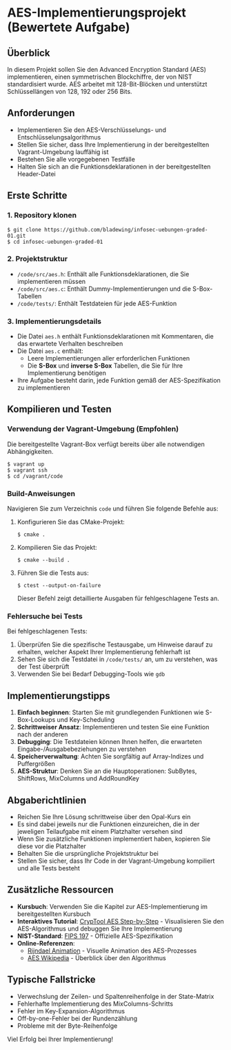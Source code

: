 # AES-Implementierungsprojekt (Bewertete Aufgabe)

## Überblick

In diesem Projekt sollen Sie den Advanced Encryption Standard (AES) implementieren, einen symmetrischen Blockchiffre, der von NIST standardisiert wurde. AES arbeitet mit 128-Bit-Blöcken und unterstützt Schlüssellängen von 128, 192 oder 256 Bits.

## Anforderungen

- Implementieren Sie den AES-Verschlüsselungs- und Entschlüsselungsalgorithmus
- Stellen Sie sicher, dass Ihre Implementierung in der bereitgestellten Vagrant-Umgebung lauffähig ist
- Bestehen Sie alle vorgegebenen Testfälle
- Halten Sie sich an die Funktionsdeklarationen in der bereitgestellten Header-Datei

## Erste Schritte

### 1. Repository klonen

```console
$ git clone https://github.com/bladewing/infosec-uebungen-graded-01.git
$ cd infosec-uebungen-graded-01
```

### 2. Projektstruktur

- `/code/src/aes.h`: Enthält alle Funktionsdeklarationen, die Sie implementieren müssen
- `/code/src/aes.c`: Enthält Dummy-Implementierungen und die S-Box-Tabellen
- `/code/tests/`: Enthält Testdateien für jede AES-Funktion

### 3. Implementierungsdetails

- Die Datei `aes.h` enthält Funktionsdeklarationen mit Kommentaren, die das erwartete Verhalten beschreiben
- Die Datei `aes.c` enthält:
  - Leere Implementierungen aller erforderlichen Funktionen
  - Die **S-Box** und **inverse S-Box** Tabellen, die Sie für Ihre Implementierung benötigen
- Ihre Aufgabe besteht darin, jede Funktion gemäß der AES-Spezifikation zu implementieren

## Kompilieren und Testen

### Verwendung der Vagrant-Umgebung (Empfohlen)

Die bereitgestellte Vagrant-Box verfügt bereits über alle notwendigen Abhängigkeiten.

```console
$ vagrant up
$ vagrant ssh
$ cd /vagrant/code
```

### Build-Anweisungen

Navigieren Sie zum Verzeichnis `code` und führen Sie folgende Befehle aus:

1. Konfigurieren Sie das CMake-Projekt:

   ```console
   $ cmake .
   ```

2. Kompilieren Sie das Projekt:

   ```console
   $ cmake --build .
   ```

3. Führen Sie die Tests aus:
   ```console
   $ ctest --output-on-failure
   ```
   Dieser Befehl zeigt detaillierte Ausgaben für fehlgeschlagene Tests an.

### Fehlersuche bei Tests

Bei fehlgeschlagenen Tests:

1. Überprüfen Sie die spezifische Testausgabe, um Hinweise darauf zu erhalten, welcher Aspekt Ihrer Implementierung fehlerhaft ist
2. Sehen Sie sich die Testdatei in `/code/tests/` an, um zu verstehen, was der Test überprüft
3. Verwenden Sie bei Bedarf Debugging-Tools wie `gdb`

## Implementierungstipps

1. **Einfach beginnen**: Starten Sie mit grundlegenden Funktionen wie S-Box-Lookups und Key-Scheduling
2. **Schrittweiser Ansatz**: Implementieren und testen Sie eine Funktion nach der anderen
3. **Debugging**: Die Testdateien können Ihnen helfen, die erwarteten Eingabe-/Ausgabebeziehungen zu verstehen
4. **Speicherverwaltung**: Achten Sie sorgfältig auf Array-Indizes und Puffergrößen
5. **AES-Struktur**: Denken Sie an die Hauptoperationen: SubBytes, ShiftRows, MixColumns und AddRoundKey

## Abgaberichtlinien

- Reichen Sie Ihre Lösung schrittweise über den Opal-Kurs ein
- Es sind dabei jeweils nur die Funktionen einzureichen, die in der jeweligen Teilaufgabe mit einem Platzhalter versehen sind
- Wenn Sie zusätzliche Funktionen implementiert haben, kopieren Sie diese vor die Platzhalter
- Behalten Sie die ursprüngliche Projektstruktur bei
- Stellen Sie sicher, dass Ihr Code in der Vagrant-Umgebung kompiliert und alle Tests besteht

## Zusätzliche Ressourcen

- **Kursbuch**: Verwenden Sie die Kapitel zur AES-Implementierung im bereitgestellten Kursbuch
- **Interaktives Tutorial**: [CrypTool AES Step-by-Step](https://www.cryptool.org/de/cto/aes-step-by-step) - Visualisieren Sie den AES-Algorithmus und debuggen Sie Ihre Implementierung
- **NIST-Standard**: [FIPS 197](https://nvlpubs.nist.gov/nistpubs/FIPS/NIST.FIPS.197.pdf) - Offizielle AES-Spezifikation
- **Online-Referenzen**:
  - [Rijndael Animation](https://formaestudio.com/rijndaelinspector/archivos/Rijndael_Animation_v4_eng.swf) - Visuelle Animation des AES-Prozesses
  - [AES Wikipedia](https://de.wikipedia.org/wiki/Advanced_Encryption_Standard) - Überblick über den Algorithmus

## Typische Fallstricke

- Verwechslung der Zeilen- und Spaltenreihenfolge in der State-Matrix
- Fehlerhafte Implementierung des MixColumns-Schritts
- Fehler im Key-Expansion-Algorithmus
- Off-by-one-Fehler bei der Rundenzählung
- Probleme mit der Byte-Reihenfolge

Viel Erfolg bei Ihrer Implementierung!
